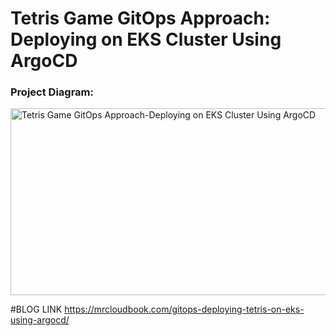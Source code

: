 # Tetris Game GitOps Approach: Deploying on EKS Cluster Using ArgoCD 

### Project Diagram:
<img width="563" height="299" alt="Tetris Game GitOps Approach-Deploying on EKS Cluster Using ArgoCD" src="https://github.com/user-attachments/assets/1a10fafd-46d8-4915-8a68-897b992b5d07" />


#BLOG LINK
https://mrcloudbook.com/gitops-deploying-tetris-on-eks-using-argocd/ 

